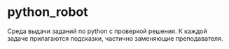 # python_robot
Среда выдачи заданий по python с проверкой решения. К каждой задаче прилагаются подсказки, частично заменяющие преподавателя. 
